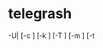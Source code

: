 # telegrash
-U| [-c <config file>] [-k <API KEY>] [-T <chat id>] [-m <message>] [-t <title>] [-x <GPS longitude>] [-y <GPS latitude>] [-a <address>]

---
-U: show updates
